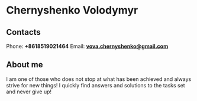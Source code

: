 # Chernyshenko Volodymyr

## Contacts

Phone: **+8618519021464**
Email: **vova.chernyshenko@gmail.com**

## About me

I am one of those who does not stop at what has been achieved and always strive for new things! I quickly find answers and solutions to the tasks set and never give up!
